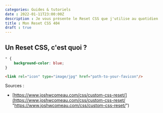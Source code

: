 ```yaml
---
categories: Guides & tutoriels
date : 2022-01-11T23:00:00Z
description : Je vous présente le Reset CSS que j'utilise au quotidien dans mes projets pro et perso.
title : Mon Reset CSS 404
draft : true
---
```

## Un Reset CSS, c'est quoi ?

``` CSS
* {
    background-color: blue;
}

```

```HTML
<link rel="icon" type="image/jpg" href="path-to-your-favicon"/>

```

Sources :

* [https://www.joshwcomeau.com/css/custom-css-reset/](https://www.joshwcomeau.com/css/custom-css-reset/ "https://www.joshwcomeau.com/css/custom-css-reset/")